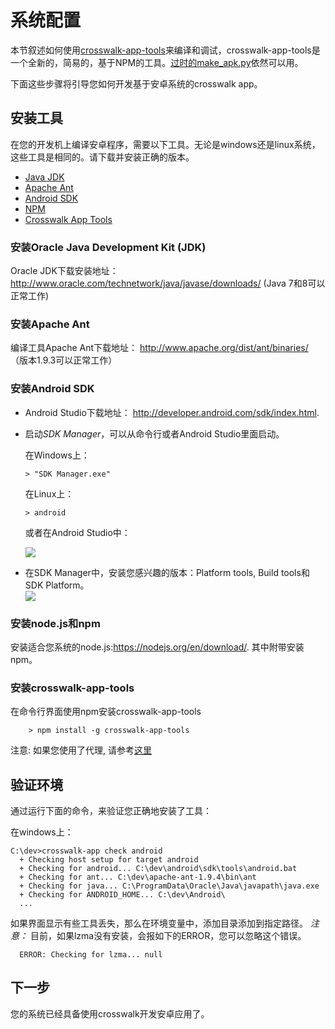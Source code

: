# 系统配置

本节叙述如何使用[crosswalk-app-tools](/documentation/crosswalk-app-tools.html)来编译和调试，crosswalk-app-tools是一个全新的，简易的，基于NPM的工具。[过时的make_apk.py](make_apk_docs.html)依然可以用。

下面这些步骤将引导您如何开发基于安卓系统的crosswalk app。

## 安装工具
在您的开发机上编译安卓程序，需要以下工具。无论是windows还是linux系统，这些工具是相同的。请下载并安装正确的版本。

* [Java JDK](#Java)
* [Apache Ant](#Ant)
* [Android SDK](#Android)
* [NPM](#NPM)
* [Crosswalk App Tools](#Crosswalk)

### <a class="doc-anchor" id="Java"></a>安装Oracle Java Development Kit (JDK)
   Oracle JDK下载安装地址：http://www.oracle.com/technetwork/java/javase/downloads/ (Java 7和8可以正常工作)

### <a class="doc-anchor" id="Ant"></a>安装Apache Ant

   编译工具Apache Ant下载地址： http://www.apache.org/dist/ant/binaries/ （版本1.9.3可以正常工作） 

### <a class="doc-anchor" id="Android"></a>安装Android SDK

   * Android Studio下载地址： <a href='http://developer.android.com/sdk/index.html' target='_blank'>http://developer.android.com/sdk/index.html</a>.

   * 启动*SDK Manager*，可以从命令行或者Android Studio里面启动。
      <p>在Windows上：<pre><code>> "SDK Manager.exe"</code></pre></p>
      <p>在Linux上：<pre><code>> android</code></pre></p>
      <p>或者在Android Studio中：</p>
      <img src="/assets/sdk-manager1.png" style="margin: 0 auto"/>

   * 在SDK Manager中，安装您感兴趣的版本：Platform tools, Build tools和SDK Platform。
       <img src="/assets/sdk-manager-select.png" style="display: block; margin: 0 auto"/>

### <a class="doc-anchor" id="NPM"></a>安装node.js和npm

   安装适合您系统的node.js:https://nodejs.org/en/download/. 其中附带安装npm。

### <a class="doc-anchor" id="Crosswalk"></a>安装crosswalk-app-tools
在命令行界面使用npm安装crosswalk-app-tools

        > npm install -g crosswalk-app-tools

   注意: 如果您使用了代理, 请参考[这里](/documentation/npm-proxy-setup.html)

## <a class="doc-anchor" id="Verify-your-environment"></a>验证环境
通过运行下面的命令，来验证您正确地安装了工具：

在windows上：
```
C:\dev>crosswalk-app check android
  + Checking host setup for target android
  + Checking for android... C:\dev\android\sdk\tools\android.bat
  + Checking for ant... C:\dev\apache-ant-1.9.4\bin\ant
  + Checking for java... C:\ProgramData\Oracle\Java\javapath\java.exe
  + Checking for ANDROID_HOME... C:\dev\Android\
  ...
```
如果界面显示有些工具丢失，那么在环境变量中，添加目录添加到指定路径。
*注意：* 目前，如果lzma没有安装，会报如下的ERROR，您可以忽略这个错误。
```
  ERROR: Checking for lzma... null
```

## 下一步
您的系统已经具备使用crosswalk开发安卓应用了。

